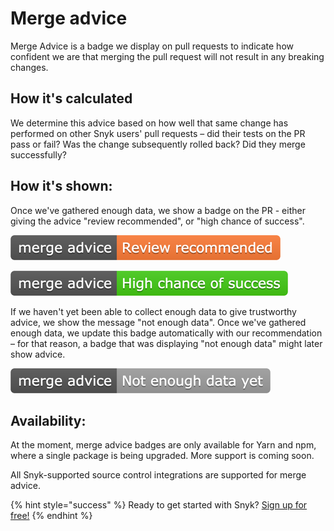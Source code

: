 # Merge advice

Merge Advice is a badge we display on pull requests to indicate how confident we are that merging the pull request will not result in any breaking changes.

## How it's calculated

We determine this advice based on how well that same change has performed on other Snyk users' pull requests – did their tests on the PR pass or fail? Was the change subsequently rolled back? Did they merge successfully?

## How it's shown:

Once we've gathered enough data, we show a badge on the PR - either giving the advice "review recommended", or "high chance of success".

![](../../.gitbook/assets/merge-advice-review-recommended%20%282%29%20%282%29%20%282%29%20%282%29.png/)

![](../../.gitbook/assets/advice-green%20%281%29%20%282%29%20%282%29%20%284%29%20%283%29%20%286%29.png/)

If we haven't yet been able to collect enough data to give trustworthy advice, we show the message "not enough data". Once we've gathered enough data, we update this badge automatically with our recommendation – for that reason, a badge that was displaying "not enough data" might later show advice.

![](../../.gitbook/assets/merge-advice%20%282%29%20%282%29%20%284%29%20%282%29%20%281%29%20%2811%29.png/)

## Availability:

At the moment, merge advice badges are only available for Yarn and npm, where a single package is being upgraded. More support is coming soon.

All Snyk-supported source control integrations are supported for merge advice.

{% hint style="success" %}
Ready to get started with Snyk? [Sign up for free!](https://snyk.io/login?cta=sign-up&loc=footer&page=support_docs_page)
{% endhint %}

